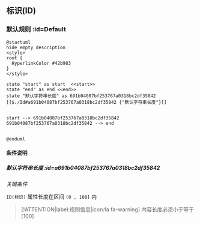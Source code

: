 ## 标识(ID) <!-- {docsify-ignore-all} -->

   

### 默认规则 :id=Default

```plantuml
@startuml
hide empty description
<style>
root {
  HyperlinkColor #42b983
}
</style>

state "start" as start  <<start>>
state "end" as end <<end>>
state "默认字符串长度" as 691b04087bf253767a0318bc2df35842 [[$./Id#a691b04087bf253767a0318bc2df35842 {"默认字符串长度"}]]


start --> 691b04087bf253767a0318bc2df35842 
691b04087bf253767a0318bc2df35842 --> end 


@enduml
```

#### 条件说明

##### 默认字符串长度 :id=a691b04087bf253767a0318bc2df35842


*关键条件*


`ID(标识)` 属性长度在区间 `(0 , 100]` 内

> [!ATTENTION|label:规则信息|icon:fa fa-warning]
> 内容长度必须小于等于[100]







